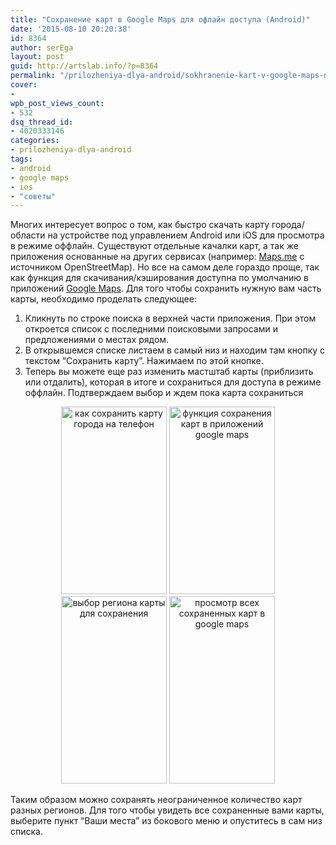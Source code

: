 ```yaml
---
title: "Сохранение карт в Google Maps для офлайн доступа (Android)"
date: '2015-08-10 20:20:38'
id: 8364
author: serEga
layout: post
guid: http://artslab.info/?p=8364
permalink: "/prilozheniya-dlya-android/sokhranenie-kart-v-google-maps-dlya-oflayn-dostup/"
cover:
- 
wpb_post_views_count:
- 532
dsq_thread_id:
- 4020333146
categories:
- prilozheniya-dlya-android
tags:
- android
- google maps
- ios
- "советы"
---
```

Многих интересует вопрос о том, как быстро скачать карту города/области на устройстве под управлением Android или iOS для просмотра в режиме оффлайн. Существуют отдельные качалки карт, а так же приложения основанные на других сервисах (например: <a href="https://play.google.com/store/apps/details?id=com.mapswithme.maps.pro&#038;hl=de" target="_blank">Maps.me</a> с источником OpenStreetMap). Но все на самом деле гораздо проще, так как функция для скачивания/кэширования доступна по умолчанию в приложений <a href="https://play.google.com/store/apps/details?id=com.google.android.apps.maps&#038;hl=de" target="_blank">Google Maps</a>. Для того чтобы сохранить нужную вам часть карты, необходимо проделать следующее:

<!--more-->

  1. Кликнуть по строке поиска в верхней части приложения. При этом откроется список с последними поисковыми запросами и предложениями о местах рядом.
  2. В открывшемся списке листаем в самый низ и находим там кнопку с текстом &#8220;Сохранить карту&#8221;. Нажимаем по этой кнопке.
  3. Теперь вы можете еще раз изменить мастштаб карты (приблизить или отдалить), которая в итоге и сохраниться для доступа в режиме оффлайн. Подтверждаем выбор и ждем пока карта сохраниться

<center>
<a href="{{site.img_cdn}}/google-maps-sohranit-kartu.png" data-lightbox="android-maps"><img src="{{site.img_cdn}}/google-maps-sohranit-kartu-169x300.png" alt="как сохранить карту города на телефон" width="169" height="300" class="size-medium wp-image-8368" srcset="{{site.img_cdn}}/google-maps-sohranit-kartu-169x300.png 169w, {{site.img_cdn}}/google-maps-sohranit-kartu-576x1024.png 576w, {{site.img_cdn}}/google-maps-sohranit-kartu.png 720w" sizes="(max-width: 169px) 100vw, 169px" /></a>&nbsp;<a href="{{site.img_cdn}}/google-maps-sohranit-kartu-offline.png" data-lightbox="android-maps"><img src="{{site.img_cdn}}/google-maps-sohranit-kartu-offline-169x300.png" alt="функция сохранения карт в приложений google maps" width="169" height="300" class="size-medium wp-image-8367" srcset="{{site.img_cdn}}/google-maps-sohranit-kartu-offline-169x300.png 169w, {{site.img_cdn}}/google-maps-sohranit-kartu-offline-576x1024.png 576w, {{site.img_cdn}}/google-maps-sohranit-kartu-offline.png 720w" sizes="(max-width: 169px) 100vw, 169px" /></a><br />
</center>


<center>
<a href="{{site.img_cdn}}/google-maps-vibor-regiona-dlya-sohraneniya.png" data-lightbox="android-maps" ><img src="{{site.img_cdn}}/google-maps-vibor-regiona-dlya-sohraneniya-169x300.png" alt="выбор региона карты для сохранения" width="169" height="300" class="size-medium wp-image-8369" srcset="{{site.img_cdn}}/google-maps-vibor-regiona-dlya-sohraneniya-169x300.png 169w, {{site.img_cdn}}/google-maps-vibor-regiona-dlya-sohraneniya.png 432w" sizes="(max-width: 169px) 100vw, 169px" /></a>&nbsp;<a href="{{site.img_cdn}}/google-maps-prosmotr-sohranenih-kart.png" data-lightbox="android-maps"><img src="{{site.img_cdn}}/google-maps-prosmotr-sohranenih-kart-169x300.png" alt="просмотр всех сохраненных карт в  google maps" width="169" height="300" class="size-medium wp-image-8366" srcset="{{site.img_cdn}}/google-maps-prosmotr-sohranenih-kart-169x300.png 169w, {{site.img_cdn}}/google-maps-prosmotr-sohranenih-kart-576x1024.png 576w, {{site.img_cdn}}/google-maps-prosmotr-sohranenih-kart.png 720w" sizes="(max-width: 169px) 100vw, 169px" /></a><br />
</center>

Таким образом можно сохранять неограниченное количество карт разных регионов. Для того чтобы увидеть все сохраненные вами карты, выберите пункт &#8220;Ваши места&#8221; из бокового меню и опуститесь в сам низ списка.
